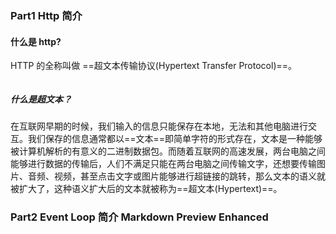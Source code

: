 ### Part1 Http 简介

#### 什么是 http?

​HTTP 的全称叫做 ==超文本传输协议(Hypertext Transfer Protocol)==。

<div align="center">
<img src="https://user-gold-cdn.xitu.io/2020/1/10/16f8f77381d78ded?imageView2/0/w/1280/h/960/format/webp/ignore-error/1" alt=""   style="zoom:33%;"  />
</div>

##### 什么是超文本？

在互联网早期的时候，我们输入的信息只能保存在本地，无法和其他电脑进行交互。我们保存的信息通常都以==文本==即简单字符的形式存在，文本是一种能够被计算机解析的有意义的二进制数据包。而随着互联网的高速发展，两台电脑之间能够进行数据的传输后，人们不满足只能在两台电脑之间传输文字，还想要传输图片、音频、视频，甚至点击文字或图片能够进行超链接的跳转，那么文本的语义就被扩大了，这种语义扩大后的文本就被称为==超文本(Hypertext)==。

### Part2 Event Loop 简介 Markdown Preview Enhanced
